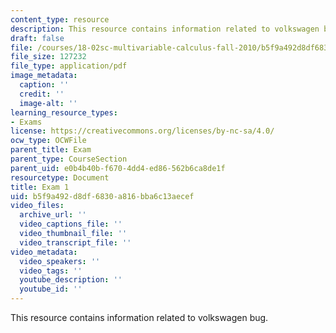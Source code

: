 ```yaml
---
content_type: resource
description: This resource contains information related to volkswagen bug.
draft: false
file: /courses/18-02sc-multivariable-calculus-fall-2010/b5f9a492d8df6830a816bba6c13aecef_MIT18_02SC_exam1.pdf
file_size: 127232
file_type: application/pdf
image_metadata:
  caption: ''
  credit: ''
  image-alt: ''
learning_resource_types:
- Exams
license: https://creativecommons.org/licenses/by-nc-sa/4.0/
ocw_type: OCWFile
parent_title: Exam
parent_type: CourseSection
parent_uid: e0b4b40b-f670-4dd4-ed86-562b6ca8de1f
resourcetype: Document
title: Exam 1
uid: b5f9a492-d8df-6830-a816-bba6c13aecef
video_files:
  archive_url: ''
  video_captions_file: ''
  video_thumbnail_file: ''
  video_transcript_file: ''
video_metadata:
  video_speakers: ''
  video_tags: ''
  youtube_description: ''
  youtube_id: ''
---
```

This resource contains information related to volkswagen bug.
